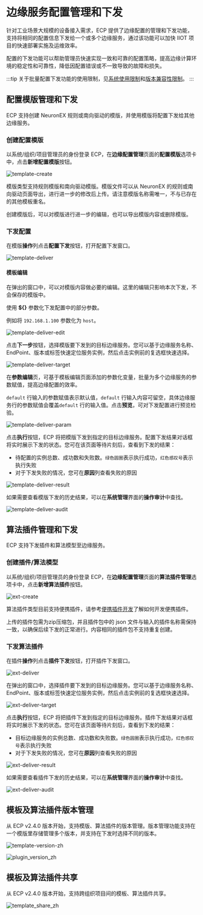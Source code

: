 # 边缘服务配置管理和下发

针对工业场景大规模的设备接入需求，ECP 提供了边缘配置的管理和下发功能，支持将相同的配置信息下发给一个或多个边缘服务，通过该功能可以加快 IIOT 项目的快速部署实施及运维效率。   

配置的下发功能可以帮助管理员快速实现一致和可靠的配置策略，提高边缘计算环境的稳定性和可靠性，降低因配置错误或不一致导致的故障和损失。  

:::tip
关于批量配置下发功能的使用限制，见[系统使用限制](../others/known_limitations)和[版本兼容性限制](../others/version_limitations)。
:::

## 配置模版管理和下发

ECP 支持创建 NeuronEX 规则或南向驱动的模版，并使用模版将配置下发给其他边缘服务。

### 创建配置模版

以系统/组织/项目管理员的身份登录 ECP，在**边缘配置管理**页面的**配置模版**选项卡中，点击**新增配置模版**按钮。

![template-create](./_assets/edge-template-create.png)

模版类型支持规则模版和南向驱动模版。模版文件可以从 NeuronEX 的规则或南向驱动页面导出，进行进一步的修改后上传。请注意模版名称需唯一，不与已存在的其他模板重名。

创建模版后，可以对模版进行进一步的编辑，也可以导出模版内容或删除模版。

### 下发配置

在模版**操作**列点击**配置下发**按钮，打开配置下发窗口。

![template-deliver](./_assets/edge-template-deliver.png)

#### 模板编辑

在弹出的窗口中，可以对模版内容做必要的编辑。这里的编辑只影响本次下发，不会保存的模版中。

使用 **\$\{\}** 参数化下发配置中的部分参数。

 例如将  `192.168.1.100` 参数化为 `host`。


![template-deliver-edit](./_assets/edge-template-deliver-1_zh.png)

点击**下一步**按钮，选择模版要下发到的目标边缘服务。您可以基于边缘服务名称、EndPoint、版本或标签快速定位服务实例，然后点击实例前的复选框快速选择。

![template-deliver-target](./_assets/edge-template-deliver-2_zh.png)

在**参数编辑**页，可基于模板编辑页面添加的参数化变量，批量为多个边缘服务的参数赋值，提高边缘配置的效率。

`default` 行输入的参数赋值表示默认值，`default` 行输入内容可留空，具体边缘服务行的参数赋值会覆盖`default` 行的输入值。点击**预览**，可对下发配置进行预览检验。

![template-deliver-param](./_assets/edge-template-deliver-3_zh.png)

点击**执行**按钮，ECP 将把模版下发到指定的目标边缘服务。配置下发结果对话框将实时展示下发的状态。您可在该页面等待片刻后，查看到下发的结果：

- 待配置的实例总数、成功数和失败数。`绿色圆圈`表示执行成功，`红色感叹号`表示执行失败
- 对于下发失败的情况，您可在**原因**列查看失败的原因

![template-deliver-result](./_assets/edge-template-deliver-4_zh.png)

如果需要查看模版下发的历史结果，可以在**系统管理**界面的**操作审计**中查找。

![template-deliver-audit](./_assets/edge-template-deliver-audit.png)


## 算法插件管理和下发

ECP 支持下发插件和算法模型至边缘服务。

### 创建插件/算法模型

以系统/组织/项目管理员的身份登录 ECP，在**边缘配置管理**页面的**算法插件管理**选项卡中，点击**新增算法插件**按钮。

![ext-create](./_assets/edge-ext-create.png)

算法插件类型目前支持便携插件，请参考[便携插件开发](https://docs.emqx.com/zh/neuronex/latest/streaming-processing/extension.html#%E4%BE%BF%E6%90%BA%E6%8F%92%E4%BB%B6%E5%BC%80%E5%8F%91)了解如何开发便携插件。

上传的插件包需为zip压缩包，并且插件包中的 json 文件与输入的插件名称需保持一致，以确保后续下发的正常进行。内容相同的插件包不支持重复创建。

### 下发算法插件

在插件**操作**列点击**插件下发**按钮，打开插件下发窗口。

![ext-deliver](./_assets/edge-ext-deliver.png)

在弹出的窗口中，选择插件要下发到的目标边缘服务。您可以基于边缘服务名称、EndPoint、版本或标签快速定位服务实例，然后点击实例前的复选框快速选择。

![ext-deliver-target](./_assets/edge-ext-deliver-1.png)

点击**执行**按钮，ECP 将把插件下发到指定的目标边缘服务。插件下发结果对话框将实时展示下发的状态。您可在该页面等待片刻后，查看到下发的结果：

- 目标边缘服务的实例总数、成功数和失败数。`绿色圆圈`表示执行成功，`红色感叹号`表示执行失败
- 对于下发失败的情况，您可在**原因**列查看失败的原因

![ext-deliver-result](./_assets/edge-ext-deliver-2.png)

如果需要查看插件下发的历史结果，可以在**系统管理**界面的**操作审计**中查找。

![ext-deliver-audit](./_assets/edge-ext-deliver-audit.png)

## 模板及算法插件版本管理

从 ECP v2.4.0 版本开始，支持模版、算法插件的版本管理。版本管理功能支持在一个模版里存储管理多个版本，并支持在下发时选择不同的版本。

![template-version-zh](./_assets/template_version_zh.png)

![plugin_version_zh](_assets/plugin_version_zh.png)

## 模板及算法插件共享

从 ECP v2.4.0 版本开始，支持跨组织项目间的模板、算法插件共享。

![template_share_zh](_assets/template_share_zh.png)